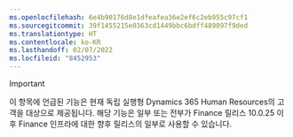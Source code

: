 ```yaml
---
ms.openlocfilehash: 6e4b90176d8e1dfeafea36e2ef6c2eb955c97cf1
ms.sourcegitcommit: 39f1455215e0363cd1449bbc6bdff489097f9ded
ms.translationtype: HT
ms.contentlocale: ko-KR
ms.lasthandoff: 02/07/2022
ms.locfileid: "8452953"
---
```

> [!IMPORTANT]
> 이 항목에 언급된 기능은 현재 독립 실행형 Dynamics 365 Human Resources의 고객을 대상으로 제공됩니다. 해당 기능은 일부 또는 전부가 Finance 릴리스 10.0.25 이후 Finance 인프라에 대한 향후 릴리스의 일부로 사용할 수 있습니다.
